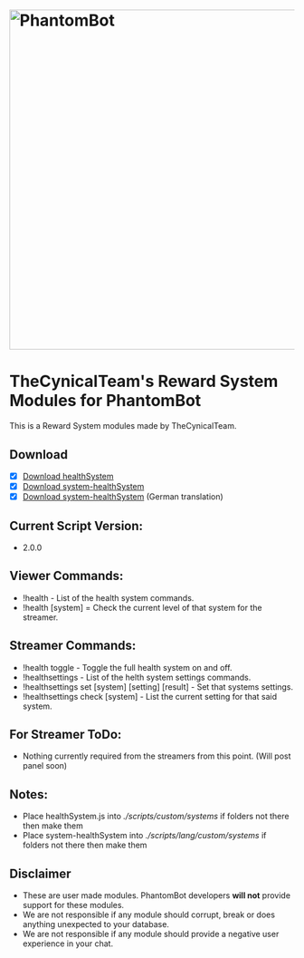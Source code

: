 # <img alt="PhantomBot" src="https://phantombot.tv/img/new-logo-dark-v2.png" width="600px"/>

# TheCynicalTeam's Reward System Modules for PhantomBot
This is a Reward System modules made by TheCynicalTeam.

## Download
- [x] [Download healthSystem](/custom/systems/healthSystem/healthSystem.js?raw=true "healthSystem")
- [x] [Download system-healthSystem](/lang/english/custom/systems/system-healthSystem.js?raw=true "system-healthSystem")
- [x] [Download system-healthSystem](/lang/german/custom/systems/system-healthSystem.js?raw=true "system-healthSystem") (German translation)

## Current Script Version:
- 2.0.0

## Viewer Commands:
- !health - List of the health system commands.
- !health [system] = Check the current level of that system for the streamer.

## Streamer Commands:
- !health toggle - Toggle the full health system on and off.
- !healthsettings - List of the helth system settings commands.
- !healthsettings set [system] [setting] [result] - Set that systems settings.
- !healthsettings check [system] - List the current setting for that said system.

## For Streamer ToDo:
- Nothing currently required from the streamers from this point. (Will post panel soon)

## Notes:
- Place healthSystem.js into *./scripts/custom/systems* if folders not there then make them
- Place system-healthSystem into *./scripts/lang/custom/systems* if folders not there then make them

## Disclaimer
- These are user made modules. PhantomBot developers **will not** provide support for these modules.
- We are not responsible if any module should corrupt, break or does anything unexpected to your database.
- We are not responsible if any module should provide a negative user experience in your chat.
